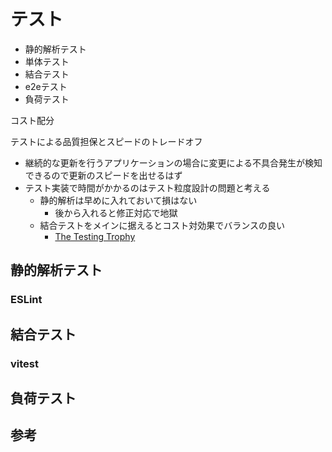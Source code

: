 # テスト

- 静的解析テスト
- 単体テスト
- 結合テスト
- e2eテスト
- 負荷テスト

コスト配分

テストによる品質担保とスピードのトレードオフ

- 継続的な更新を行うアプリケーションの場合に変更による不具合発生が検知できるので更新のスピードを出せるはず
- テスト実装で時間がかかるのはテスト粒度設計の問題と考える
    - 静的解析は早めに入れておいて損はない
        - 後から入れると修正対応で地獄
    - 結合テストをメインに据えるとコスト対効果でバランスの良い
        - [The Testing Trophy](https://kentcdodds.com/blog/write-tests)

## 静的解析テスト
### ESLint

## 結合テスト
### vitest

## 負荷テスト

## 参考